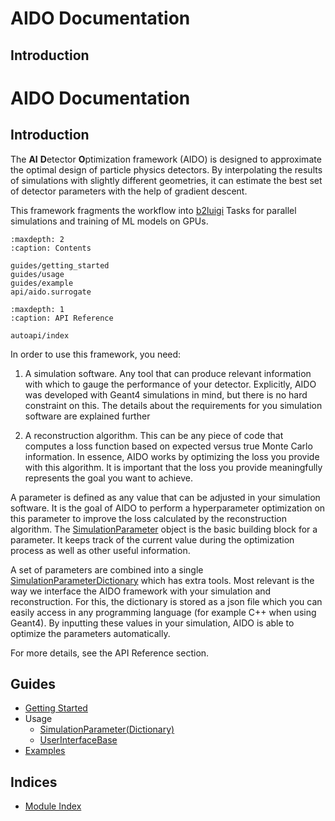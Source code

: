 # AIDO Documentation

## Introduction
# AIDO Documentation

## Introduction

The **AI** **D**etector **O**ptimization framework (AIDO) is designed to approximate the optimal
design of particle physics detectors. By interpolating the results of simulations
with slightly different geometries, it can estimate the best set of detector
parameters with the help of gradient descent.

This framework fragments the workflow into [b2luigi](https://b2luigi.belle2.org/index.html)
Tasks for parallel simulations and training of ML models on GPUs.

```{toctree}
:maxdepth: 2
:caption: Contents

guides/getting_started
guides/usage
guides/example
api/aido.surrogate
```

```{toctree}
:maxdepth: 1
:caption: API Reference

autoapi/index
```

In order to use this framework, you need:

1. A simulation software. Any tool that can produce relevant information with which to
   gauge the performance of your detector. Explicitly, AIDO was developed with Geant4
   simulations in mind, but there is no hard constraint on this. The details about
   the requirements for you simulation software are explained further

2. A reconstruction algorithm. This can be any piece of code that computes a loss function
   based on expected versus true Monte Carlo information. In essence, AIDO works by
   optimizing the loss you provide with this algorithm. It is important that the loss you
   provide meaningfully represents the goal you want to achieve.

A parameter is defined as any value that can be adjusted in your simulation software. It
is the goal of AIDO to perform a hyperparameter optimization on this parameter to improve
the loss calculated by the reconstruction algorithm. The [SimulationParameter](api/aido.simulation_helpers)
object is the basic building block for a parameter. It keeps track of the current value
during the optimization process as well as other useful information.

A set of parameters are combined into a single [SimulationParameterDictionary](api/aido.simulation_helpers)
which has extra tools. Most relevant is the way we interface the AIDO framework with your
simulation and reconstruction. For this, the dictionary is stored as a json file which
you can easily access in any programming language (for example C++ when using Geant4).
By inputting these values in your simulation, AIDO is able to optimize the parameters
automatically.

For more details, see the API Reference section.

## Guides

- [Getting Started](guides/getting_started.md)
- Usage
  - [SimulationParameter(Dictionary)](api/aido.simulation_helpers.md)
  - [UserInterfaceBase](api/aido.interface.md)
- [Examples](guides/example.md)

## Indices

* [Module Index](api/modules)
